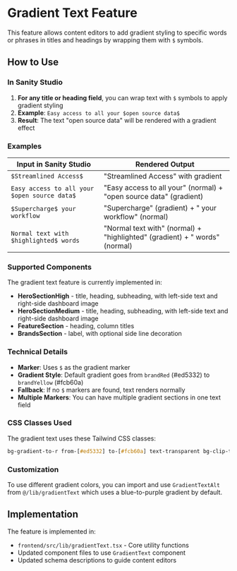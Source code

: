 # Gradient Text Feature

This feature allows content editors to add gradient styling to specific words or phrases in titles and headings by wrapping them with `$` symbols.

## How to Use

### In Sanity Studio

1. **For any title or heading field**, you can wrap text with `$` symbols to apply gradient styling
2. **Example**: `Easy access to all your $open source data$`
3. **Result**: The text "open source data" will be rendered with a gradient effect

### Examples

| Input in Sanity Studio | Rendered Output |
|------------------------|-----------------|
| `$Streamlined Access$` | "Streamlined Access" with gradient |
| `Easy access to all your $open source data$` | "Easy access to all your" (normal) + "open source data" (gradient) |
| `$Supercharge$ your workflow` | "Supercharge" (gradient) + " your workflow" (normal) |
| `Normal text with $highlighted$ words` | "Normal text with" (normal) + "highlighted" (gradient) + " words" (normal) |

### Supported Components

The gradient text feature is currently implemented in:

- **HeroSectionHigh** - title, heading, subheading, with left-side text and right-side dashboard image
- **HeroSectionMedium** - title, heading, subheading, with left-side text and right-side dashboard image  
- **FeatureSection** - heading, column titles
- **BrandsSection** - label, with optional side line decoration

### Technical Details

- **Marker**: Uses `$` as the gradient marker
- **Gradient Style**: Default gradient goes from `brandRed` (#ed5332) to `brandYellow` (#fcb60a)
- **Fallback**: If no `$` markers are found, text renders normally
- **Multiple Markers**: You can have multiple gradient sections in one text field

### CSS Classes Used

The gradient text uses these Tailwind CSS classes:
```css
bg-gradient-to-r from-[#ed5332] to-[#fcb60a] text-transparent bg-clip-text
```

### Customization

To use different gradient colors, you can import and use `GradientTextAlt` from `@/lib/gradientText` which uses a blue-to-purple gradient by default.

## Implementation

The feature is implemented in:
- `frontend/src/lib/gradientText.tsx` - Core utility functions
- Updated component files to use `GradientText` component
- Updated schema descriptions to guide content editors
